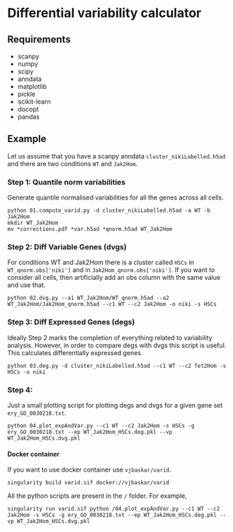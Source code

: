 # Differential variability calculator

## Requirements
* scanpy
* numpy
* scipy
* anndata
* matplotlib
* pickle
* scikit-learn
* docopt
* pandas

## Example
Let us assume that you have a scanpy anndata `cluster_nikiLabelled.h5ad` and there are two conditions `WT` and `Jak2Hom`. 

### Step 1: Quantile norm variabilities
Generate quantile normalised variabilities for all the genes across all cells. 

```
python 01.compute_varid.py -d cluster_nikiLabelled.h5ad -a WT -b Jak2Hom
mkdir WT_Jak2Hom
mv *corrections.pdf *var.h5ad *qnorm.h5ad WT_Jak2Hom
```

### Step 2: Diff Variable Genes (dvgs)
For conditions WT and Jak2Hom there is a cluster called `HSCs` in `WT_qnorm.obs['niki']` and in `Jak2Hom_qnorm.obs['niki']`.
If you want to consider all cells, then artificially add an obs column with the same value and use that.

```
python 02.dvg.py --a1 WT_Jak2Hom/WT_qnorm.h5ad --a2 WT_Jak2Hom/Jak2Hom_qnorm.h5ad --c1 WT --c2 Jak2Hom -o niki -s HSCs
```

### Step 3: Diff Expressed Genes (degs)
Ideally Step 2 marks the completion of everything related to variability analysis. However, in order to compare degs with dvgs this script is useful. This calculates differentially expressed genes.

```
python 03.deg.py -d cluster_nikiLabelled.h5ad --c1 WT --c2 Tet2Hom -s HSCs -o niki
```

### Step 4: 

Just a small plotting script for plotting degs and dvgs for a given gene set `ery_GO_0030218.txt`.

```
python 04.plot_expAndVar.py --c1 WT --c2 Jak2Hom -s HSCs -g ery_GO_0030218.txt --ep WT_Jak2Hom_HSCs.deg.pkl --vp WT_Jak2Hom_HSCs.dvg.pkl
```

#### Docker container
If you want to use docker container use `vjbaskar/varid`.
```
singularity build varid.sif docker://vjbaskar/varid
```
All the python scripts are present in the `/` folder. For example, 
```
singularity run varid.sif python /04.plot_expAndVar.py --c1 WT --c2 Jak2Hom -s HSCs -g ery_GO_0030218.txt --ep WT_Jak2Hom_HSCs.deg.pkl --vp WT_Jak2Hom_HSCs.dvg.pkl
```

